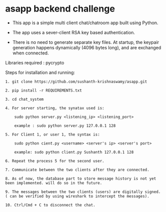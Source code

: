 # asapp backend challenge



* This app is a simple multi client chat/chatroom app built using Python. 

* The app uses a sever-client RSA key based authentication. 

* There is no need to generate separate key files. At startup, the keypair generation happens dynamically (4096 bytes long), and are exchanged when connected. 

Libraries required : pycrypto 

Steps for installation and running:

	1. git clone https://github.com/sushanth-krishnaswamy/asapp.git

	2. pip install -r REQUIREMENTS.txt

	3. cd chat_system

	4. For server starting, the synatax used is: 

		sudo python server.py <listening_ip> <listening_port>  

		example : sudo python server.py 127.0.0.1 128

	5. For Client 1, or user 1, the syntax is:

		sudo python cient.py <username> <server's ip> <server's port>

		example: sudo python client.py Sushanth 127.0.0.1 128

	6. Repeat the process 5 for the second user. 

	7. Communicate between the two clients after they are connected.

	8. As of now, the database part to store message history is not yet been implemented. will do so in the future. 

	9. The messages between the two clients (users) are digitally signed. ( can be verified by using wireshark to intercept the messages).

	10. Ctrl/Cmd + C to disconnect the chat. 


